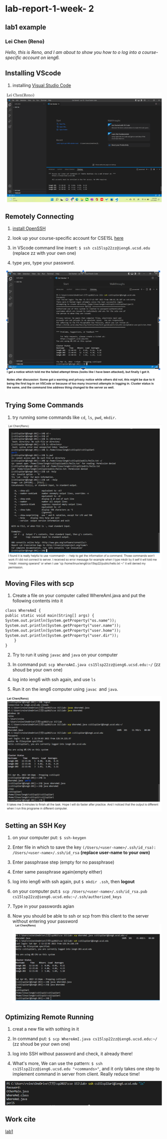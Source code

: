 # lab-report-1-week- 2

## lab1 example
### Lei Chen (Reno)

*Hello, this is Reno, and I am about to show you how to o log into a course-specific account on ieng6.*

## Installing VScode

1. installing [Visual Studio Code](https://code.visualstudio.com/)
    
![lab1](lab1.1.png)

## Remotely Connecting

1. [install OpenSSH](https://docs.microsoft.com/en-us/windows-server/administration/openssh/openssh_install_firstuse)

2. look up your course-specific account for CSE15L [here](https://sdacs.ucsd.edu/~icc/index.php)

3. in VScode command line insert:
`$ ssh cs15lsp22zz@ieng6.ucsd.edu` (replace zz with your own one)

4. type *yes*, type your password.


![ssh](lab1.2.png)

## Trying Some Commands
    
1. try running some commands like `cd`, `ls`, `pwd`, `mkdir`.

![commands](lab1.3.png)

## Moving Files with scp
    
1. Create a file on your computer called WhereAmI.java and put the following contents into it
    
```
class WhereAmI {
public static void main(String[] args) {
System.out.println(System.getProperty("os.name"));
System.out.println(System.getProperty("user.name"));
System.out.println(System.getProperty("user.home"));
System.out.println(System.getProperty("user.dir"));
    }
}
```

2. Try to run it using `javac` and `java` on your computer

3. In command put: `scp WhereAmI.java cs15lsp22zz@ieng6.ucsd.edu:~/` (zz shoud be your own one)

4. log into ieng6 with ssh again, and use `ls`

5. Run it on the ieng6 computer using `javac `and `java`.

![scp](lab1.4.png)

## Setting an SSH Key

1. on your computer put: `$ ssh-keygen`

2. Enter file in which to save the key
`(/Users/<user-name>/.ssh/id_rsa): /Users/<user-name>/.ssh/id_rsa` **(replace user-name to your own)**

3. Enter passphrase step (empty for no passphrase)
    
4. Enter same passphrase again(empty either)
    
5. log into ieng6 with ssh again, put `$ mkdir .ssh`, then **logout**
    
6. on your computer put:`$ scp /Users/<user-name>/.ssh/id_rsa.pub
cs15lsp22zz@ieng6.ucsd.edu:~/.ssh/authorized_keys`

7. Type in your passwords agian

8. Now you should be able to ssh or scp from this client to the server without
entering your password
![SSH key](lab1.5.png)


## Optimizing Remote Running

1. creat a new file with sothing in it

2. In command put: `$ scp WhereAmI.java cs15lsp22zz@ieng6.ucsd.edu:~/` (zz shoud be your own one)
    
3. log into SSH without password and check, it already there!

4. What's more, We can use the pattern: `$ ssh cs15lsp22zz@ieng6.ucsd.edu "<commands>"`, and it only takes one step to implement command in server from client. Really reduce time!

![hints](lab1.6.png)

## Work cite
[lab1](https://canvas.ucsd.edu/courses/37650/files/6790252?module_item_id=1346316)
